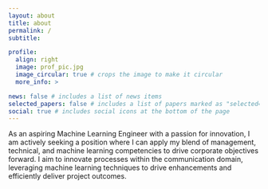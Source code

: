 ```yaml
---
layout: about
title: about
permalink: /
subtitle:

profile:
  align: right
  image: prof_pic.jpg
  image_circular: true # crops the image to make it circular
  more_info: >

news: false # includes a list of news items
selected_papers: false # includes a list of papers marked as "selected={true}"
social: true # includes social icons at the bottom of the page
---
```

As an aspiring Machine Learning Engineer with a passion for innovation, I am
actively seeking a position where I can apply my blend of management,
technical, and machine learning competencies to drive corporate objectives
forward. I aim to innovate processes within the communication domain,
leveraging machine learning techniques to drive enhancements and efficiently
deliver project outcomes.
